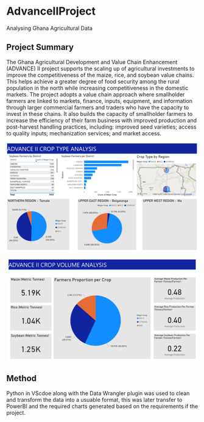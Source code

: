 # AdvanceIIProject
Analysing Ghana Agricultural Data 


## Project Summary
The Ghana Agricultural Development and Value Chain Enhancement (ADVANCE) II project supports the
scaling up of agricultural investments to improve the competitiveness of the maize, rice, and soybean
value chains. This helps achieve a greater degree of food security among the rural population in the north
while increasing competitiveness in the domestic markets. The project adopts a value chain approach
where smallholder farmers are linked to markets, finance, inputs, equipment, and information through
larger commercial farmers and traders who have the capacity to invest in these chains. It also builds the
capacity of smallholder farmers to increase the efficiency of their farm business with improved production
and post-harvest handling practices, including: improved seed varieties; access to quality inputs;
mechanization services; and market access.

![Crop Type](CropType.png)


![Crop Volume](CropVolume.png)

## Method
Python in VScdoe along with the Data Wrangler plugin was used to clean and transform the data into a usuable format, this was later transfer to PowerBI and the required charts generated based on the requirements if the project.
